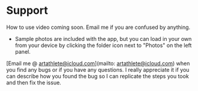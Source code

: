 # Support
How to use video coming soon. Email me if you are confused by anything.

 - Sample photos are included with the app, but you can load in your own from your device by clicking the folder icon next to "Photos" on the left panel.

[Email me @ artathlete@icloud.com](mailto: artathlete@icloud.com)  when you find any bugs or if you have any questions. I really appreciate it if you can describe how you found the bug so I can replicate the steps you took and then fix the issue. 


